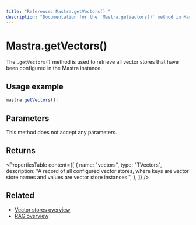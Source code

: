 ```yaml
---
title: "Reference: Mastra.getVectors() "
description: "Documentation for the `Mastra.getVectors()` method in Mastra, which retrieves all configured vector stores."
---
```


# Mastra.getVectors()

The `.getVectors()` method is used to retrieve all vector stores that have been configured in the Mastra instance.

## Usage example

```typescript copy
mastra.getVectors();
```

## Parameters

This method does not accept any parameters.

## Returns

<PropertiesTable
  content={[
    {
      name: "vectors",
      type: "TVectors",
      description: "A record of all configured vector stores, where keys are vector store names and values are vector store instances.",
    },
  ]}
/>

## Related

- [Vector stores overview](../../docs/rag/vector-databases.md)
- [RAG overview](../../docs/rag/overview.md)
